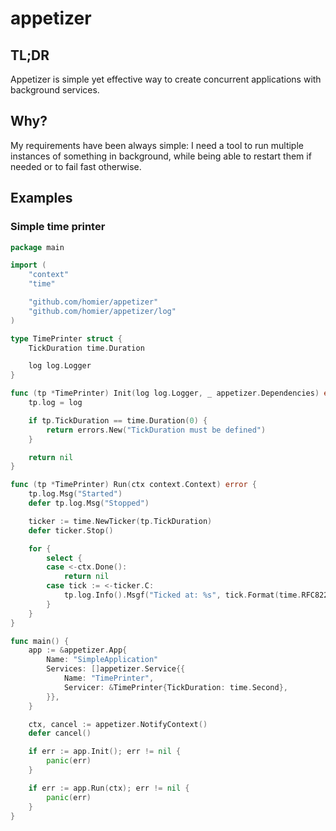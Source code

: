 # appetizer

## TL;DR
Appetizer is simple yet effective way to create concurrent applications with background services.

## Why?
My requirements have been always simple: I need a tool to run multiple instances of something in background,
while being able to restart them if needed or to fail fast otherwise.

## Examples
### Simple time printer
```go
package main

import (
    "context"
    "time"

    "github.com/homier/appetizer"
    "github.com/homier/appetizer/log"
)

type TimePrinter struct {
    TickDuration time.Duration

    log log.Logger
}

func (tp *TimePrinter) Init(log log.Logger, _ appetizer.Dependencies) error {
    tp.log = log

    if tp.TickDuration == time.Duration(0) {
        return errors.New("TickDuration must be defined")
    }

    return nil
}

func (tp *TimePrinter) Run(ctx context.Context) error {
    tp.log.Msg("Started")
    defer tp.log.Msg("Stopped")

    ticker := time.NewTicker(tp.TickDuration)
    defer ticker.Stop()

    for {
        select {
        case <-ctx.Done():
            return nil
        case tick := <-ticker.C:
            tp.log.Info().Msgf("Ticked at: %s", tick.Format(time.RFC822Z))
        }
    }
}

func main() {
    app := &appetizer.App{
        Name: "SimpleApplication"
        Services: []appetizer.Service{{
            Name: "TimePrinter",
            Servicer: &TimePrinter{TickDuration: time.Second},
        }},
    }

    ctx, cancel := appetizer.NotifyContext()
    defer cancel()

    if err := app.Init(); err != nil {
        panic(err)
    }

    if err := app.Run(ctx); err != nil {
        panic(err)
    }
}
```

